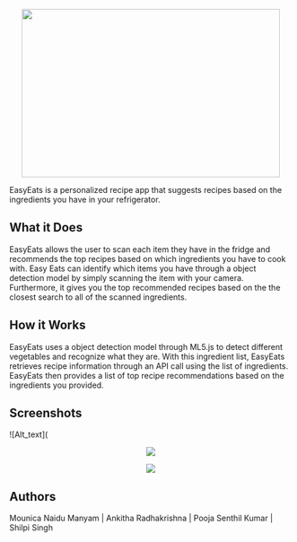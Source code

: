 <p align="center">
  <img width="460" height="300" src="https://i.imgur.com/ltNNDqT.png">
</p>
EasyEats is a personalized recipe app that suggests recipes based on the ingredients you have in your refrigerator. 

## What it Does
EasyEats allows the user to scan each item they have in the fridge and recommends the top recipes based on which ingredients you have to cook with. Easy Eats can identify which items you have through a object detection model by simply scanning the item with your camera. Furthermore, it gives you the top recommended recipes based on the the closest search to all of the scanned ingredients.

## How it Works
EasyEats uses a object detection model through ML5.js to detect different vegetables and recognize what they are. With this ingredient list, EasyEats retrieves recipe information through an API call using the list of ingredients. EasyEats then provides a list of top recipe recommendations based on the ingredients you provided. 

## Screenshots
![Alt_text](
<p align="center">
  <img src="https://i.imgur.com/CMPiQ80.jpg">
</p>

<p align="center">
  <img src="https://i.imgur.com/D3Ev0Ck.jpg">
</p>

## Authors
Mounica Naidu Manyam |
Ankitha Radhakrishna |
Pooja Senthil Kumar |
Shilpi Singh
 



